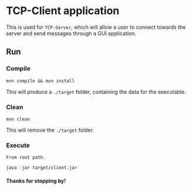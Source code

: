 # TCP-Client application

This is used for ```TCP-Server```, which will allow a user to connect towards the server and send messages through a GUI application.

## Run
### Compile
```
mvn compile && mvn install
```
This will produce a ```./target``` folder, containing the data for the executable.
### Clean
```
mvn clean
```
This will remove the ```./target``` folder.
### Execute
```From root path.```
```
java -jar target/client.jar
```

#### Thanks for stopping by!
